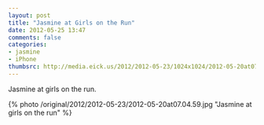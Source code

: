 ```yaml
---
layout: post
title: "Jasmine at Girls on the Run"
date: 2012-05-25 13:47
comments: false
categories: 
- jasmine
- iPhone
thumbsrc: http://media.eick.us/2012/2012-05-23/1024x1024/2012-05-20at07.04.59.jpg
---
```

Jasmine at girls on the run.



{% photo /original/2012/2012-05-23/2012-05-20at07.04.59.jpg "Jasmine at girls on the run" %}

